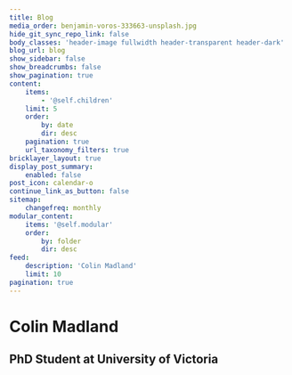 ```yaml
---
title: Blog
media_order: benjamin-voros-333663-unsplash.jpg
hide_git_sync_repo_link: false
body_classes: 'header-image fullwidth header-transparent header-dark'
blog_url: blog
show_sidebar: false
show_breadcrumbs: false
show_pagination: true
content:
    items:
        - '@self.children'
    limit: 5
    order:
        by: date
        dir: desc
    pagination: true
    url_taxonomy_filters: true
bricklayer_layout: true
display_post_summary:
    enabled: false
post_icon: calendar-o
continue_link_as_button: false
sitemap:
    changefreq: monthly
modular_content:
    items: '@self.modular'
    order:
        by: folder
        dir: desc
feed:
    description: 'Colin Madland'
    limit: 10
pagination: true
---
```


# Colin Madland
## PhD Student at University of Victoria
